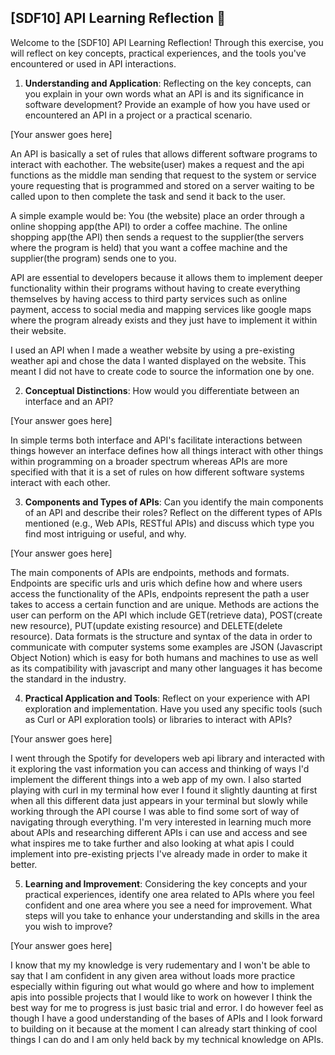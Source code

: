 ## [SDF10] API Learning Reflection 🧠

Welcome to the [SDF10] API Learning Reflection! Through this exercise, you will reflect on key concepts, practical experiences, and the tools you've encountered or used in API interactions.

1. **Understanding and Application**: Reflecting on the key concepts, can you explain in your own words what an API is and its significance in software development? Provide an example of how you have used or encountered an API in a project or a practical scenario.

[Your answer goes here]

An API is basically a set of rules that allows different software programs to interact with eachother. The website(user) makes a request and the api functions as the middle man sending that request to the system or service youre requesting
that is programmed and stored on a server waiting to be called upon to then complete the task and send it back to the user. 

A simple example would be: 
You (the website) place an order through a online shopping app(the API) to order a coffee machine.
The online shopping app(the API) then sends a request to the supplier(the servers where the program is held) that you want a coffee machine and the supplier(the program) 
sends one to you.

API are essential to developers because it allows them to implement deeper functionality within their programs without having to create everything themselves by having access to third party services
such as online payment, access to social media and mapping services like google maps where the program already exists and they just have to implement it within their website.

I used an API when I made a weather website by using a pre-existing weather api and chose the data I wanted displayed on the website. This meant I did not have to create code to source the information 
one by one.

2. **Conceptual Distinctions**: How would you differentiate between an interface and an API? 

[Your answer goes here]

In simple terms both interface and API's facilitate interactions between things however an interface defines how all things interact with other things within programming on a broader spectrum
whereas APIs are more specified with that it is a set of rules on how different software systems interact with each other. 

3. **Components and Types of APIs**: Can you identify the main components of an API and describe their roles? Reflect on the different types of APIs mentioned (e.g., Web APIs, RESTful APIs) and discuss which type you find most intriguing or useful, and why.

[Your answer goes here]

The main components of APIs are endpoints, methods and formats. Endpoints are specific urls and uris which define how and where users access the functionality of the APIs, endpoints represent the path a user takes to access 
a certain function and are unique. Methods are actions the user can perform on the API which include GET(retrieve data), POST(create new resource), PUT(update existing resource) and DELETE(delete resource).
Data formats is the structure and syntax of the data in order to communicate with computer systems some examples are JSON (Javascript Object Notion) which is easy for both humans and machines to use as well as its 
compatibility with javascript and many other languages it has become the standard in the industry.

4. **Practical Application and Tools**: Reflect on your experience with API exploration and implementation. Have you used any specific tools (such as Curl or API exploration tools) or libraries to interact with APIs? 

[Your answer goes here]

I went through the Spotify for developers web api library and interacted with it exploring the vast information you can access and thinking of ways I'd implement the different things into a web app of my own.
I also started playing with curl in my terminal how ever I found it slightly daunting at first when all this different data just appears in your terminal but slowly while working through the API course I was able to find some 
sort of way of navigating through everything. I'm very interested in learning much more about APIs and researching different APIs i can use and access and see what inspires me to take further and also looking 
at what apis I could implement into pre-existing prjects I've already made in order to make it better. 


5. **Learning and Improvement**: Considering the key concepts and your practical experiences, identify one area related to APIs where you feel confident and one area where you see a need for improvement. What steps will you take to enhance your understanding and skills in the area you wish to improve?

[Your answer goes here]

I know that my my knowledge is very rudementary and I won't be able to say that I am confident in any given area without loads more practice especially within figuring out what would go where and how to implement apis 
into possible projects that I would like to work on however I think the best way for me to progress is just basic trial and error. I do however feel as though I have a good understanding of the bases of APIs and I look
forward to building on it because at the moment I can already start thinking of cool things I can do and I am only held back by my technical knowledge on APIs.
